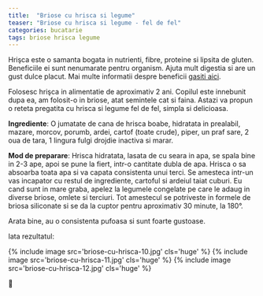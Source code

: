 ```yaml
---
title:  "Briose cu hrisca si legume"
teaser: "Briose cu hrisca si legume - fel de fel"
categories: bucatarie
tags: briose hrisca legume
---
```

Hrişca este o samanta bogata in nutrienti, fibre, proteine si lipsita de gluten. Beneficiile ei sunt nenumarate pentru organism. Ajuta mult digestia si are un gust dulce placut. Mai multe informatii despre beneficii [gasiti aici](https://viataverdeviu.ro/hrisca-uzina-nutrienti).

Folosesc hrişca in alimentatie de aproximativ 2 ani.
Copilul este innebunit dupa ea, am folosit-o in briose, atat semintele cat si faina.
Astazi va propun o reteta pregatita cu hrisca si legume fel de fel, simpla si delicioasa.

**Ingrediente**: O jumatate de cana de hrisca boabe, hidratata in prealabil, mazare, morcov, porumb, ardei, cartof (toate crude), piper, un praf sare, 2 oua de tara, 1 lingura fulgi drojdie inactiva si marar.

**Mod de preparare**: Hrisca hidratata, lasata de cu seara in apa, se spala bine in 2-3 ape, apoi se pune la fiert, intr-o cantitate dubla de apa.
Hrisca o sa absoarba toata apa si va capata consistenta unui terci.
Se amesteca intr-un vas incapator cu restul de ingrediente, cartoful si ardeiul taiat cuburi. Eu cand sunt in mare graba, apelez la legumele congelate pe care le adaug in diverse briose, omlete si terciuri.
Tot amestecul se potriveste in formele de briosa siliconate si se da la cuptor pentru aproximativ 30 minute, la 180°.

Arata bine, au o consistenta pufoasa si sunt foarte gustoase.

Iata rezultatul:

{% include image src='briose-cu-hrisca-10.jpg' cls='huge' %}
{% include image src='briose-cu-hrisca-11.jpg' cls='huge' %}
{% include image src='briose-cu-hrisca-12.jpg' cls='huge' %}

:sunflower:
